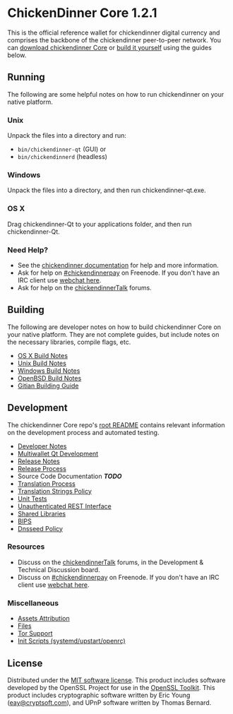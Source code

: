 

ChickenDinner Core 1.2.1
=====================

This is the official reference wallet for chickendinner digital currency and comprises the backbone of the chickendinner peer-to-peer network. You can [download chickendinner Core](https://www.chickendinner.org/downloads/) or [build it yourself](#building) using the guides below.

Running
---------------------
The following are some helpful notes on how to run chickendinner on your native platform.

### Unix

Unpack the files into a directory and run:

- `bin/chickendinner-qt` (GUI) or
- `bin/chickendinnerd` (headless)

### Windows

Unpack the files into a directory, and then run chickendinner-qt.exe.

### OS X

Drag chickendinner-Qt to your applications folder, and then run chickendinner-Qt.

### Need Help?

* See the [chickendinner documentation](https://chickendinnerpay.atlassian.net/wiki/display/DOC)
for help and more information.
* Ask for help on [#chickendinnerpay](http://webchat.freenode.net?channels=chickendinnerpay) on Freenode. If you don't have an IRC client use [webchat here](http://webchat.freenode.net?channels=chickendinnerpay).
* Ask for help on the [chickendinnerTalk](https://chickendinnertalk.org/) forums.

Building
---------------------
The following are developer notes on how to build chickendinner Core on your native platform. They are not complete guides, but include notes on the necessary libraries, compile flags, etc.

- [OS X Build Notes](build-osx.md)
- [Unix Build Notes](build-unix.md)
- [Windows Build Notes](build-windows.md)
- [OpenBSD Build Notes](build-openbsd.md)
- [Gitian Building Guide](gitian-building.md)

Development
---------------------
The chickendinner Core repo's [root README](/README.md) contains relevant information on the development process and automated testing.

- [Developer Notes](developer-notes.md)
- [Multiwallet Qt Development](multiwallet-qt.md)
- [Release Notes](release-notes.md)
- [Release Process](release-process.md)
- Source Code Documentation ***TODO***
- [Translation Process](translation_process.md)
- [Translation Strings Policy](translation_strings_policy.md)
- [Unit Tests](unit-tests.md)
- [Unauthenticated REST Interface](REST-interface.md)
- [Shared Libraries](shared-libraries.md)
- [BIPS](bips.md)
- [Dnsseed Policy](dnsseed-policy.md)

### Resources
* Discuss on the [chickendinnerTalk](https://chickendinnertalk.org/) forums, in the Development & Technical Discussion board.
* Discuss on [#chickendinnerpay](http://webchat.freenode.net/?channels=chickendinnerpay) on Freenode. If you don't have an IRC client use [webchat here](http://webchat.freenode.net/?channels=chickendinnerpay).

### Miscellaneous
- [Assets Attribution](assets-attribution.md)
- [Files](files.md)
- [Tor Support](tor.md)
- [Init Scripts (systemd/upstart/openrc)](init.md)

License
---------------------
Distributed under the [MIT software license](http://www.opensource.org/licenses/mit-license.php).
This product includes software developed by the OpenSSL Project for use in the [OpenSSL Toolkit](https://www.openssl.org/). This product includes
cryptographic software written by Eric Young ([eay@cryptsoft.com](mailto:eay@cryptsoft.com)), and UPnP software written by Thomas Bernard.
